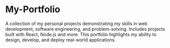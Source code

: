 # My-Portfolio
A collection of my personal projects demonstrating my skills in web development, software engineering, and problem-solving. Includes projects built with React, Node.js and more. This portfolio highlights my ability to design, develop, and deploy real-world applications.
